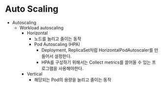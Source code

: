 # Auto Scaling
- Autoscaling
    - Workload autoscaling
        - Horizontal
            - 노드를 늘리고 줄이는 동작
            - Pod Autoscaling (HPA)
                - Deployment, ReplicaSet처럼 HorizontalPodAutoscaler를 만들어서 설정한다.
                - HPA를 구성하기 위해서는 Collect metrics를 끌어올 수 있는 프로그램을 사용해야한다.
        - Vertical
            - 해당되는 Pod의 용량을 늘리고 줄이는 동작